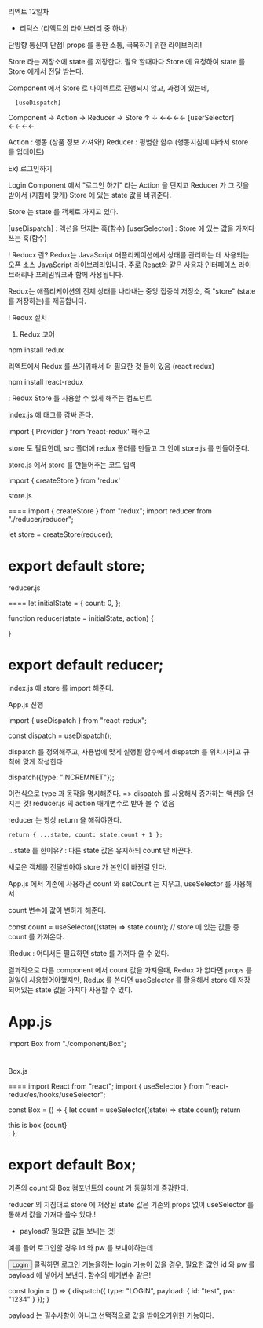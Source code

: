 리엑트 12일차

- 리덕스 (리엑트의 라이브러리 중 하나)

단방향 통신이 단점! props 를 통한 소통, 극복하기 위한 라이브러리!

Store 라는 저장소에 state 를 저장한다. 필요 할때마다 Store 에 요청하여 state 를 Store 에게서 전달 받는다.

Component 에서 Store 로 다이렉트로 진행되지 않고, 과정이 있는데,

      [useDispatch]

Component -> Action -> Reducer -> Store
↑ ↓
←←←← [userSelector] ←←←←

Action : 행동 (상품 정보 가져와!)
Reducer : 평범한 함수 (행동지침에 따라서 store 를 업데이트)

Ex) 로그인하기

Login Component 에서 "로그인 하기" 라는 Action 을 던지고
Reducer 가 그 것을 받아서 (지침에 맞게) Store 에 있는 state 값을 바꿔준다.

Store 는 state 를 객체로 가지고 있다.

[useDispatch] : 액션을 던지는 훅(함수)
[userSelector] : Store 에 있는 값을 가져다 쓰는 훅(함수)

! Reducx 란?
Redux는 JavaScript 애플리케이션에서 상태를 관리하는 데 사용되는 오픈 소스 JavaScript 라이브러리입니다.
주로 React와 같은 사용자 인터페이스 라이브러리나 프레임워크와 함께 사용됩니다.

Redux는 애플리케이션의 전체 상태를 나타내는 중앙 집중식 저장소, 즉 "store" (state 를 저장하는)를 제공합니다.

! Redux 설치

1. Redux 코어

npm install redux

리엑트에서 Redux 를 쓰기위해서 더 필요한 것 들이 있음 (react redux)

npm install react-redux

<Provider /> : Redux Store 를 사용할 수 있게 해주는 컴포넌트

index.js 에 <App /> 태그를 감싸 준다.

import { Provider } from 'react-redux' 해주고

  <Provider store={store}>
    <App />
  </Provider>

store 도 필요한데, src 폴더에 redux 폴더를 만들고 그 안에 store.js 를 만들어준다.

store.js 에서 store 를 만들어주는 코드 입력

import { createStore } from 'redux'

store.js

====
import { createStore } from "redux";
import reducer from "./reducer/reducer";

let store = createStore(reducer);

# export default store;

reducer.js

====
let initialState = {
count: 0,
};

function reducer(state = initialState, action) {

}

# export default reducer;

index.js 에 store 를 import 해준다.

App.js 진행

import { useDispatch } from "react-redux";

const dispatch = useDispatch();

dispatch 를 정의해주고, 사용법에 맞게 실행될 함수에서 dispatch 를 위치시키고 규칙에 맞게 작성한다

dispatch({type: "INCREMNET"});

이런식으로 type 과 동작을 명시해준다. => dispatch 를 사용해서 증가하는 액션을 던지는 것! reducer.js 의 action 매개변수로 받아 볼 수 있음

reducer 는 항상 return 을 해줘야한다.

    return { ...state, count: state.count + 1 };

...state 를 한이유? : 다른 state 값은 유지하되 count 만 바꾼다.

새로운 객체를 전달받아야 store 가 본인이 바뀐걸 안다.

App.js 에서 기존에 사용하던 count 와 setCount 는 지우고, useSelector 를 사용해서

count 변수에 값이 변하게 해준다.

const count = useSelector((state) => state.count); // store 에 있는 값들 중 count 를 가져온다.

!Redux : 어디서든 필요하면 state 를 가져다 쓸 수 있다.

결과적으로 다른 component 에서 count 값을 가져올때, Redux 가 없다면 props 를 일일이 사용했어야했지만,
Redux 를 쓴다면 useSelector 를 활용해서 store 에 저장되어있는 state 값을 가져다 사용할 수 있다.

# App.js

import Box from "./component/Box";

# <Box />

Box.js

====
import React from "react";
import { useSelector } from "react-redux/es/hooks/useSelector";

const Box = () => {
let count = useSelector((state) => state.count);
return <div>this is box {count}</div>;
};

# export default Box;

기존의 count 와 Box 컴포넌트의 count 가 동일하게 증감한다.

reducer 의 지침대로 store 에 저장된 state 값은 기존의 props 없이 useSelector 를 통해서 값을 가져다 쓸수 있다.!

- payload? 필요한 값들 보내는 것!

예를 들어 로그인할 경우 id 와 pw 를 보내야하는데

<button onClick={login}>Login</button>
클릭하면 로그인 기능을하는 login 기능이 있을 경우, 필요한 값인 id 와 pw 를 payload 에 넣어서 보낸다. 함수의 매개변수 같은!

const login = () => {
dispatch({ type: "LOGIN", payload: { id: "test", pw: "1234" } });
}

payload 는 필수사항이 아니고 선택적으로 값을 받아오기위한 기능이다.
